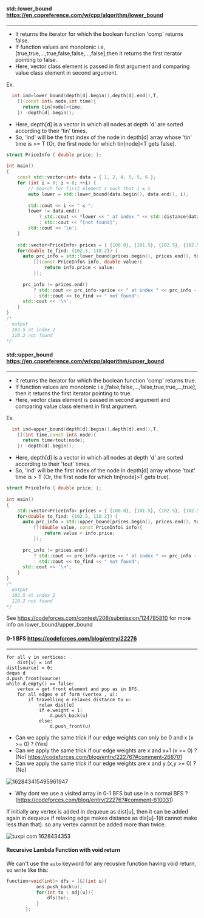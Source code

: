 #### std::lower_bound https://en.cppreference.com/w/cpp/algorithm/lower_bound
---
  - It returns the iterator for which the boolean function 'comp' returns false.
  - If function values are monotonic i.e,[true,true,...,true,false,false,...,false],then it returns the first iterator pointing to false.
  - Here, vector class element is passed in first argument and comparing value class element in second argument.

  Ex. 
```cpp
  int ind=lower_bound(depth[d].begin(),depth[d].end(),T,
    [](const int& node,int time){
      return tin[node]<time;
    }) -depth[d].begin();
```
  - Here, depth[d] is a vector in which all nodes at depth 'd' are sorted according to their 'tin' times.
  - So, 'ind' will be the first index of the node in depth[d] array whose 'tin' time is >= T (Or, the first node for which tin[node]<T gets false).

```cpp
struct PriceInfo { double price; };
 
int main()
{
    const std::vector<int> data = { 1, 2, 4, 5, 5, 6 };
    for (int i = 0; i < 8; ++i) {
        // Search for first element x such that i ≤ x
        auto lower = std::lower_bound(data.begin(), data.end(), i);
 
        std::cout << i << " ≤ ";
        lower != data.end()
            ? std::cout << *lower << " at index " << std::distance(data.begin(), lower)
            : std::cout << "[not found]";
        std::cout << '\n';
    }
 
    std::vector<PriceInfo> prices = { {100.0}, {101.5}, {102.5}, {102.5}, {107.3} };
    for(double to_find: {102.5, 110.2}) {
      auto prc_info = std::lower_bound(prices.begin(), prices.end(), to_find,
          [](const PriceInfo& info, double value){
              return info.price < value;
          });
 
      prc_info != prices.end()
          ? std::cout << prc_info->price << " at index " << prc_info - prices.begin()
          : std::cout << to_find << " not found";
      std::cout << '\n';
    }
}
/*
  output
  102.5 at index 2
  110.2 not found
*/
```

#### std::upper_bound https://en.cppreference.com/w/cpp/algorithm/upper_bound
---
  - It returns the iterator for which the boolean function 'comp' returns true.
  - If function values are monotonic i.e,[false,false,...,false,true,true,...,true], then it returns the first iterator pointing to true.
  - Here, vector class element is passed in second argument and comparing value class element in first argument.

  Ex.                                                                                                                       
  
```cpp                                                                                                                              
  int ind=upper_bound(depth[d].begin(),depth[d].end(),T,
    [](int time,const int& node){
      return time<tout[node];
    }) -depth[d].begin();
```
  - Here, depth[d] is a vector in which all nodes at depth 'd' are sorted according to their 'tout' times.
  - So, 'ind' will be the first index of the node in depth[d] array whose 'tout' time is > T (Or, the first node for which tin[node]>T gets true).
 
```cpp
struct PriceInfo { double price; };
 
int main()
{
    std::vector<PriceInfo> prices = { {100.0}, {101.5}, {102.5}, {102.5}, {107.3} };
    for(double to_find: {102.5, 110.2}) {
      auto prc_info = std::upper_bound(prices.begin(), prices.end(), to_find,
          [](double value, const PriceInfo& info){
              return value < info.price;
          });
 
      prc_info != prices.end()
          ? std::cout << prc_info->price << " at index " << prc_info - prices.begin()
          : std::cout << to_find << " not found";
      std::cout << '\n';
    }
}
/*
  output
  102.5 at index 2
  110.2 not found
*/
 ```

See https://codeforces.com/contest/208/submission/124785810 for more info on lower_bound/upper_bound

#### 0-1 BFS https://codeforces.com/blog/entry/22276
---
```
for all v in vertices:
	dist[v] = inf
dist[source] = 0;
deque d
d.push_front(source)
while d.empty() == false:
	vertex = get front element and pop as in BFS.
	for all edges e of form (vertex , u):
		if travelling e relaxes distance to u:
			relax dist[u]
			if e.weight = 1:
				d.push_back(u)
			else:
				d.push_front(u)
```

- Can we apply the same trick if our edge weights can only be 0 and x (x >= 0) ? (Yes)
- Can we apply the same trick if our edge weights are x and x+1 (x >= 0) ? (No) https://codeforces.com/blog/entry/22276?#comment-268701
- Can we apply the same trick if our edge weights are x and y (x,y >= 0) ? (No)

![162843415495961947](https://user-images.githubusercontent.com/55305876/128636279-17568633-af97-4c08-be72-f8db1ccb6722.png)


- Why dont we use a visited array in 0-1 BFS but use in a normal BFS ? (https://codeforces.com/blog/entry/22276?#comment-610031)

If initially any vertex is added in dequeue as dist[u], then it can be added again in dequeue if relaxing edge makes distance as dis[u]-1(it cannot make less than that). so any vertex cannot be added more than twice.

![tuxpi com 1628434353](https://user-images.githubusercontent.com/55305876/128636283-24272aa8-4969-4e4b-b007-9767462243a1.jpg)

#### Recursive Lambda Function with void return
 We can't use the `auto` keyword for any recusive function having void return, so write like this:
 ```cpp
 function<void(int)> dfs = [&](int u){
            ans.push_back(u);
            for(int to : adj[u]){
                dfs(to);
            }
        };
```
